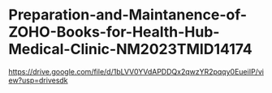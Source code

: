 # Preparation-and-Maintanence-of-ZOHO-Books-for-Health-Hub-Medical-Clinic-NM2023TMID14174
https://drive.google.com/file/d/1bLVV0YVdAPDDQx2qwzYR2pqqy0EueiIP/view?usp=drivesdk
